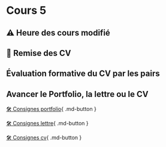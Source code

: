 # Cours 5

## ⚠️ Heure des cours modifié

## 🚨 Remise des CV

## Évaluation formative du CV par les pairs
  





## Avancer le Portfolio, la lettre ou le CV    
[🛠️ Consignes portfolio](./stages/portfolio.md){ .md-button }      

[🛠️ Consignes lettre](./stages/lettre.md){ .md-button }      

[🛠️ Consignes cv](./stages/cv.md){ .md-button }     
